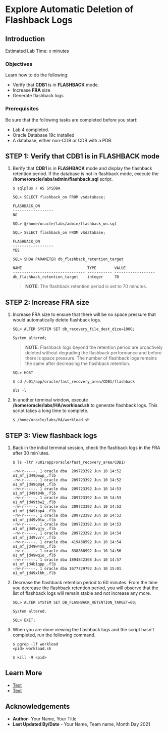 # Explore Automatic Deletion of Flashback Logs

## Introduction

Estimated Lab Time: x minutes

### Objectives

Learn how to do the following:

- Verify that **CDB1** is in **FLASHBACK** mode.
- Increase **FRA** size
- Generate flashback logs



### Prerequisites

Be sure that the following tasks are completed before you start:

- Lab 4 completed.
- Oracle Database 19c installed
- A database, either non-CDB or CDB with a PDB.


## **STEP 1**: Verify that **CDB1** is in **FLASHBACK** mode

1. Berify that **CDB1** is in **FLASHBACK** mode and display the flashback retention period. If the database is not in flashback mode, execute the **/home/oracle/labs/admin/flashback.sql** script.

    ```
    $ sqlplus / AS SYSDBA
    ```

    ```
    SQL> SELECT flashback_on FROM v$database;

    FLASHBACK_ON
    ------------------
    NO
    ```

    ```
    SQL> @/home/oracle/labs/admin/flashback_on.sql
    ```

    ```
    SQL> SELECT flashback_on FROM v$database;

    FLASHBACK_ON
    ------------------
    YES 
    ```

    ```
    SQL> SHOW PARAMETER db_flashback_retention_target

    NAME                             TYPE        VALUE
    -------------------------------- ----------- ------------------
    db_flashback_retention_target    integer     70
    ```
    >**NOTE**: The flashback retention period is set to 70 minutes.
## **STEP 2**: Increase **FRA** size

1. Increase FRA size to ensure that there will be no space pressure that would automatically delete flashback logs.
    
    ```
    SQL> ALTER SYSTEM SET db_recovery_file_dest_dize=100G;

    System altered;
    ```
    >**NOTE**: Flashback logs beyond the retention period are proactively deleted without degrading the flashback performance and before there is space pressure. The number of flashback logs remains the same after decreasing the flashback retention.

    ```
    SQL> HOST

    $ cd /u01/app/oracle/fast_recovery_area/CDB1/flashback

    $ls -l
    ```

2. In another terminal window, execute **/home/oracle/labs/HA/workload.sh** to generate flashback logs. This script takes a long time to complete.

    ```
    $ /home/oracle/labs/HA/workload.sh
    ```
## **STEP 3**: View flashback logs
1. Back in the initial terminal session, check the flashback logs in the FRA after 30 min`utes. 
    ```
    $ ls -ltr /u01/app/oracle/fast_recovery_area/CDB1/

    -rw-r-----. 1 oracle dba  209723392 Jun 10 14:52 o1_mf_jd49pwwp_.flb
    -rw-r-----. 1 oracle dba  209723392 Jun 10 14:52 o1_mf_jd49q0q4_.flb
    -rw-r-----. 1 oracle dba  209723392 Jun 10 14:53 o1_mf_jd49t04k_.flb
    -rw-r-----. 1 oracle dba  209723392 Jun 10 14:53 o1_mf_jd49tbw2_.flb
    -rw-r-----. 1 oracle dba  209723392 Jun 10 14:53 o1_mf_jd49top4_.flb
    -rw-r-----. 1 oracle dba  209723392 Jun 10 14:53 o1_mf_jd49v0tw_.flb
    -rw-r-----. 1 oracle dba  209723392 Jun 10 14:53 o1_mf_jd49vgjy_.flb
    -rw-r-----. 1 oracle dba  209723392 Jun 10 14:54 o1_mf_jd49vvrr_.flb
    -rw-r-----. 1 oracle dba  419438592 Jun 10 14:54 o1_mf_jd49w4mm_.flb
    -rw-r-----. 1 oracle dba  838868992 Jun 10 14:56 o1_mf_jd49wq1o_.flb
    -rw-r-----. 1 oracle dba 1894842368 Jun 10 14:57 o1_mf_jd4b1qpp_.flb
    -rw-r-----. 1 oracle dba 1677729792 Jun 10 15:01 o1_mf_jd49xlhh_.flb
    ```

2. Decrease the flashback retention period to 60 minutes. From the time you decrease the flashback retention period, you will observe that the list of flashback logs will remain stable and not increase any more. 

    ```
    SQL> ALTER SYSTEM SET DB_FLASHBACK_RETENTION_TARGET=60;

    System altered.

    SQL> EXIT;
    ```
3. When you are done viewing the flashback logs and the script hasn't completed, run the following command.

    ```
    $ pgrep -lf workload
    <pid> workload.sh

    $ kill -9 <pid>
    ```



## Learn More

- [Text](link)
- [Text](link)


## Acknowledgements

- **Author**- Your Name, Your Title
- **Last Updated By/Date** - Your Name, Team name, Month Day 2021
